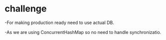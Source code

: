 # challenge

-For making production ready need to use actual DB. 

-As we are using ConcurrentHashMap so no need to handle synchronizatio. 

